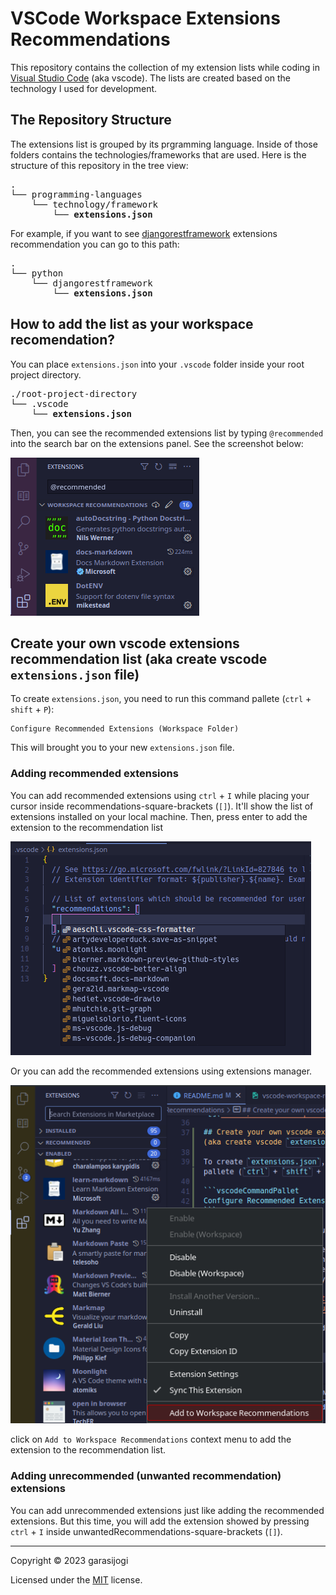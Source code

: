 # VSCode Workspace Extensions Recommendations
This repository contains the collection of my extension lists while coding in [Visual Studio Code](https://code.visualstudio.com/) (aka vscode). The lists are created based on the technology I used for development.

## The Repository Structure
The extensions list is grouped by its prgramming language. Inside of those folders contains the technologies/frameworks that are used. Here is the structure of this repository in the tree view:

<pre>
.
└── programming-languages
    └── technology/framework
        └── <b>extensions.json</b>
</pre>

For example, if you want to see [djangorestframework](https://www.django-rest-framework.org) extensions recommendation you can go to this path:

<pre>
.
└── python
    └── djangorestframework
        └── <b>extensions.json</b>
</pre>


## How to add the list as your workspace recomendation?
You can place `extensions.json` into your `.vscode` folder inside your root project directory.

<pre>
./root-project-directory
└── .vscode
    └── <b>extensions.json</b>
</pre>

Then, you can see the recommended extensions list by typing `@recommended` into the search bar on the extensions panel. See the screenshot below:

![](assets/vscode-workspace-recommended-extensions.png)  

## Create your own vscode extensions recommendation list (aka create vscode `extensions.json` file)

To create `extensions.json`, you need to run this command pallete (`ctrl` + `shift` + `P`):

```vscodeCommandPallet
Configure Recommended Extensions (Workspace Folder)
```

This will brought you to your new `extensions.json` file.

### Adding recommended extensions

You can add recommended extensions using `ctrl` + `I` while placing your cursor inside recommendations-square-brackets (`[]`). It'll show the list of extensions installed on your local machine. Then, press enter to add the extension to the recommendation list

![](assets/if-you-pressed-ctrl+i-inside-recommendation-square-bracket.png)  

Or you can add the recommended extensions using extensions manager.

![](add-a-extension-to-workspace-recommendation.png)  

click on `Add to Workspace Recommendations` context menu to add the extension to the recommendation list.

### Adding unrecommended (unwanted recommendation) extensions
You can add unrecommended extensions just like adding the recommended extensions. But this time, you will add the extension showed by pressing `ctrl` + `I` inside unwantedRecommendations-square-brackets (`[]`).

---

Copyright © 2023 garasijogi

Licensed under the [MIT](LICENSE) license.
